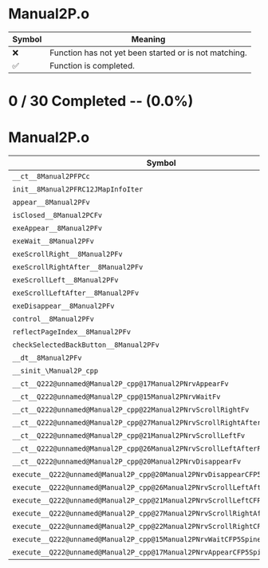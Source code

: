 # Manual2P.o
| Symbol | Meaning 
| ------------- | ------------- 
| :x: | Function has not yet been started or is not matching. 
| :white_check_mark: | Function is completed. 


# 0 / 30 Completed -- (0.0%)
# Manual2P.o
| Symbol | Decompiled? |
| ------------- | ------------- |
| `__ct__8Manual2PFPCc` | :x: |
| `init__8Manual2PFRC12JMapInfoIter` | :x: |
| `appear__8Manual2PFv` | :x: |
| `isClosed__8Manual2PCFv` | :x: |
| `exeAppear__8Manual2PFv` | :x: |
| `exeWait__8Manual2PFv` | :x: |
| `exeScrollRight__8Manual2PFv` | :x: |
| `exeScrollRightAfter__8Manual2PFv` | :x: |
| `exeScrollLeft__8Manual2PFv` | :x: |
| `exeScrollLeftAfter__8Manual2PFv` | :x: |
| `exeDisappear__8Manual2PFv` | :x: |
| `control__8Manual2PFv` | :x: |
| `reflectPageIndex__8Manual2PFv` | :x: |
| `checkSelectedBackButton__8Manual2PFv` | :x: |
| `__dt__8Manual2PFv` | :x: |
| `__sinit_\Manual2P_cpp` | :x: |
| `__ct__Q222@unnamed@Manual2P_cpp@17Manual2PNrvAppearFv` | :x: |
| `__ct__Q222@unnamed@Manual2P_cpp@15Manual2PNrvWaitFv` | :x: |
| `__ct__Q222@unnamed@Manual2P_cpp@22Manual2PNrvScrollRightFv` | :x: |
| `__ct__Q222@unnamed@Manual2P_cpp@27Manual2PNrvScrollRightAfterFv` | :x: |
| `__ct__Q222@unnamed@Manual2P_cpp@21Manual2PNrvScrollLeftFv` | :x: |
| `__ct__Q222@unnamed@Manual2P_cpp@26Manual2PNrvScrollLeftAfterFv` | :x: |
| `__ct__Q222@unnamed@Manual2P_cpp@20Manual2PNrvDisappearFv` | :x: |
| `execute__Q222@unnamed@Manual2P_cpp@20Manual2PNrvDisappearCFP5Spine` | :x: |
| `execute__Q222@unnamed@Manual2P_cpp@26Manual2PNrvScrollLeftAfterCFP5Spine` | :x: |
| `execute__Q222@unnamed@Manual2P_cpp@21Manual2PNrvScrollLeftCFP5Spine` | :x: |
| `execute__Q222@unnamed@Manual2P_cpp@27Manual2PNrvScrollRightAfterCFP5Spine` | :x: |
| `execute__Q222@unnamed@Manual2P_cpp@22Manual2PNrvScrollRightCFP5Spine` | :x: |
| `execute__Q222@unnamed@Manual2P_cpp@15Manual2PNrvWaitCFP5Spine` | :x: |
| `execute__Q222@unnamed@Manual2P_cpp@17Manual2PNrvAppearCFP5Spine` | :x: |
